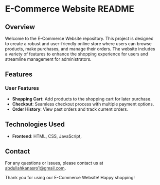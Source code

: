# E-Commerce Website README

## Overview

Welcome to the E-Commerce Website repository. This project is designed to create a robust and user-friendly online store where users can browse products, make purchases, and manage their orders. The website includes a variety of features to enhance the shopping experience for users and streamline management for administrators.

## Features

### User Features
- **Shopping Cart**: Add products to the shopping cart for later purchase.
- **Checkout**: Seamless checkout process with multiple payment options.
- **Order History**: View past orders and track current orders.


## Technologies Used

- **Frontend**: HTML, CSS, JavaScript, 



## Contact

For any questions or issues, please contact us at [abdullahkanasro1@gmail.com](abdullahkanasro1@gmail.com).

Thank you for using our E-Commerce Website! Happy shopping!
